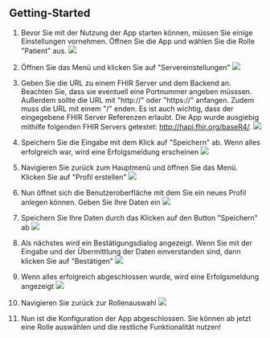 ## Getting-Started

1. Bevor Sie mit der Nutzung der App starten können, müssen Sie einige Einstellungen vornehmen. Öffnen Sie die App und wählen Sie die Rolle "Patient" aus.
![](pic1.png)

2. Öffnen Sie das Menü und klicken Sie auf "Servereinstellungen"
![](pic2.png)

3. Geben Sie die URL zu einem FHIR Server und dem Backend an. Beachten Sie, dass sie eventuell eine Portnummer angeben müsssen. Außerdem sollte die URL mit "http://" oder "https://" anfangen. Zudem muss die URL mit einem "/" enden. Es ist auch wichtig, dass der eingegebene FHIR Server Referenzen erlaubt. Die App wurde ausgiebig mithilfe folgenden FHIR Servers getestet: http://hapi.fhir.org/baseR4/.
![](pic3.png)

4. Speichern Sie die Eingabe mit dem Klick auf "Speichern" ab. Wenn alles erfolgreich war, wird eine Erfolgsmeldung erscheinen 
![](pic4.png)

5. Navigieren Sie zurück zum Hauptmenü und öffnen Sie das Menü. Klicken Sie auf "Profil erstellen"
![](pic5.png)

6. Nun öffnet sich die Benutzeroberfläche mit dem Sie ein neues Profil anlegen können. Geben Sie Ihre Daten ein
![](pic6.png)

7. Speichern Sie Ihre Daten durch das Klicken auf den Button "Speichern" ab
![](pic7.png)

8. Als nächstes wird ein Bestätigungsdialog angezeigt. Wenn Sie mit der Eingabe und der Übermittlung der Daten einverstanden sind, dann klicken Sie auf "Bestätigen"
![](pic8.png)

9. Wenn alles erfolgreich abgeschlossen wurde, wird eine Erfolgsmeldung angezeigt
![](pic9.png)

10. Navigieren Sie zurück zur Rollenauswahl
![](pic10.png)

11. Nun ist die Konfiguration der App abgeschlossen. Sie können ab jetzt eine Rolle auswählen und die restliche Funktionalität nutzen!